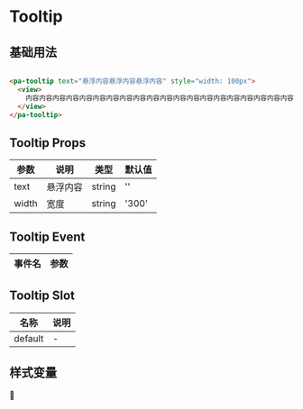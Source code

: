 # Tooltip

<!--codes start-->

## 基础用法

```html [template]

<pa-tooltip text="悬浮内容悬浮内容悬浮内容" style="width: 100px">
  <view>
    内容内容内容内容内容内容内容内容内容内容内容内容内容内容内容内容内容内容内容内容内容内容内容内容内容
  </view>
</pa-tooltip>

```

<!--codes end-->

## Tooltip Props

<!--props start-->

| 参数 | 说明 | 类型 | 默认值 |
| --- | ----- | --- | --- |
| text | 悬浮内容 | string |  '' |
| width | 宽度 | string |  '300' |

<!--props end-->

## Tooltip Event

<!--event start-->

| 事件名 | 参数 |
| --- | --- |


<!--event end-->

## Tooltip Slot

<!--slot start-->

| 名称 | 说明 |
| --- | --- |
| default | - |

<!--slot end-->

## 样式变量

<!--cssVar start-->

:see_no_evil:

<!--cssVar end-->

